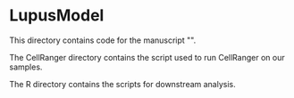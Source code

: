 # LupusModel

This directory contains code for the manuscript "".

The CellRanger directory contains the script used to run CellRanger on our samples.

The R directory contains the scripts for downstream analysis.
